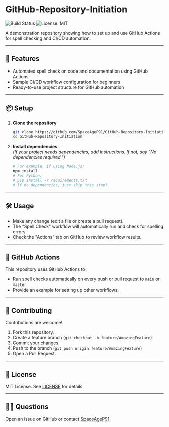 # GitHub-Repository-Initiation

![Build Status](https://github.com/SpaceAgeP91/GitHub-Repository-Initiation/actions/workflows/spellcheck.yml/badge.svg)
![License: MIT](https://img.shields.io/badge/License-MIT-yellow.svg)

A demonstration repository showing how to set up and use GitHub Actions for spell checking and CI/CD automation.

---

## 🚀 Features

- Automated spell check on code and documentation using GitHub Actions
- Sample CI/CD workflow configuration for beginners
- Ready-to-use project structure for GitHub automation

---

## 📦 Setup

1. **Clone the repository**
    ```sh
    git clone https://github.com/SpaceAgeP91/GitHub-Repository-Initiation.git
    cd GitHub-Repository-Initiation
    ```

2. **Install dependencies**  
   _(If your project needs dependencies, add instructions. If not, say "No dependencies required.")_
    ```sh
    # For example, if using Node.js:
    npm install
    # For Python:
    # pip install -r requirements.txt
    # If no dependencies, just skip this step!
    ```

---

## 🛠 Usage

- Make any change (edit a file or create a pull request).
- The "Spell Check" workflow will automatically run and check for spelling errors.
- Check the "Actions" tab on GitHub to review workflow results.

---

## 🤖 GitHub Actions

This repository uses GitHub Actions to:
- Run spell checks automatically on every push or pull request to `main` or `master`.
- Provide an example for setting up other workflows.

---

## 🤝 Contributing

Contributions are welcome!

1. Fork this repository.
2. Create a feature branch (`git checkout -b feature/AmazingFeature`)
3. Commit your changes.
4. Push to the branch (`git push origin feature/AmazingFeature`)
5. Open a Pull Request.

---

## 📄 License

MIT License. See [LICENSE](LICENSE) for details.

---

## 🙋‍♂️ Questions

Open an issue on GitHub or contact [SpaceAgeP91](https://github.com/SpaceAgeP91).

